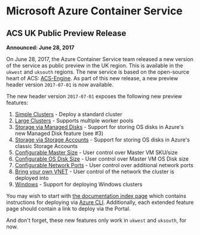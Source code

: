 # Microsoft Azure Container Service

## ACS UK Public Preview Release
**Announced: June 28, 2017**

On June 28, 2017, the Azure Container Service team released a new version of the
service as public preview in the UK region. This is available in the `ukwest`
and `uksouth` regions. The new service is based on the open-source heart of
ACS: [ACS-Engine](https://github.com/Azure/acs-engine). As part of this new
release, a new preview header version `2017-07-01` is now available.

The new header version `2017-07-01` exposes the following new preview features:

  1. [Simple Clusters](../docs/Simple/README.md) - Deploy a standard cluster
  2. [Large Clusters](../docs/LargeCluster/README.md) - Supports multiple worker pools
  3. [Storage via Managed Disks](../docs/ManagedDisks/README.md) - Support for storing OS disks in Azure's new Managed Disk feature (see #3)
  4. [Storage via Storage Accounts](../docs/StorageAccount/README.md) - Support for storing OS disks in Azure's classic Storage Accounts
  5. [Configurable Master Size](../docs/MasterSize/README.md) - User control over Master VM SKU/size
  6. [Configurable OS Disk Size](../docs/OSDiskSize/README.md) - User control over Master VM OS Disk size
  7. [Configurable Network Ports](../docs/Ports/README.md) - User control over additional network ports
  8. [Bring your own VNET](../docs/VNET/README.md) - User control of the network the cluster is deployed into
  9. [Windows](../docs/Windows/README.md) - Support for deploying Windows clusters

You may wish to start with [the documentation index page](../docs/README.md) which contains
instructions for deploying via [Azure CLI](https://github.com/Azure/azure-cli). Additionally, each extended feature
page should contain a link to deploy via the Portal.

And don't forget, these new features only work in `ukwest` and `uksouth`,
for now.